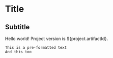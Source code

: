 Title
=======

## Subtitle

Hello world!
Project version is ${project.artifactId}.

    This is a pre-formatted text
	And this too

